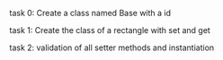 task 0: Create a class named Base with a id

task 1: Create the class of a rectangle with set and get

task 2: validation of all setter methods and instantiation
